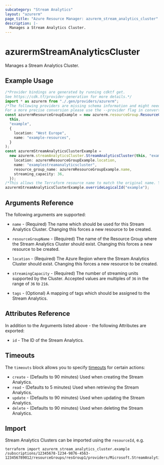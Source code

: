 ```yaml
---
subcategory: "Stream Analytics"
layout: "azurerm"
page_title: "Azure Resource Manager: azurerm_stream_analytics_cluster"
description: |-
  Manages a Stream Analytics Cluster.
---
```


# azurermStreamAnalyticsCluster

Manages a Stream Analytics Cluster.

## Example Usage

```typescript
/*Provider bindings are generated by running cdktf get.
See https://cdk.tf/provider-generation for more details.*/
import * as azurerm from "./.gen/providers/azurerm";
/*The following providers are missing schema information and might need manual adjustments to synthesize correctly: azurerm.
For a more precise conversion please use the --provider flag in convert.*/
const azurermResourceGroupExample = new azurerm.resourceGroup.ResourceGroup(
  this,
  "example",
  {
    location: "West Europe",
    name: "example-resources",
  }
);
const azurermStreamAnalyticsClusterExample =
  new azurerm.streamAnalyticsCluster.StreamAnalyticsCluster(this, "example_1", {
    location: azurermResourceGroupExample.location,
    name: "examplestreamanalyticscluster",
    resource_group_name: azurermResourceGroupExample.name,
    streaming_capacity: 36,
  });
/*This allows the Terraform resource name to match the original name. You can remove the call if you don't need them to match.*/
azurermStreamAnalyticsClusterExample.overrideLogicalId("example");

```

## Arguments Reference

The following arguments are supported:

*   `name` - (Required) The name which should be used for this Stream Analytics Cluster. Changing this forces a new resource to be created.

*   `resourceGroupName` - (Required) The name of the Resource Group where the Stream Analytics Cluster should exist. Changing this forces a new resource to be created.

*   `location` - (Required) The Azure Region where the Stream Analytics Cluster should exist. Changing this forces a new resource to be created.

*   `streamingCapacity` - (Required) The number of streaming units supported by the Cluster. Accepted values are multiples of `36` in the range of `36` to `216`.

*   `tags` - (Optional) A mapping of tags which should be assigned to the Stream Analytics.

## Attributes Reference

In addition to the Arguments listed above - the following Attributes are exported:

* `id` - The ID of the Stream Analytics.

## Timeouts

The `timeouts` block allows you to specify [timeouts](https://www.terraform.io/language/resources/syntax#operation-timeouts) for certain actions:

* `create` - (Defaults to 90 minutes) Used when creating the Stream Analytics.
* `read` - (Defaults to 5 minutes) Used when retrieving the Stream Analytics.
* `update` - (Defaults to 90 minutes) Used when updating the Stream Analytics.
* `delete` - (Defaults to 90 minutes) Used when deleting the Stream Analytics.

## Import

Stream Analytics Clusters can be imported using the `resourceId`, e.g.

```console
terraform import azurerm_stream_analytics_cluster.example /subscriptions/12345678-1234-9876-4563-123456789012/resourceGroups/resGroup1/providers/Microsoft.StreamAnalytics/clusters/cluster1
```
